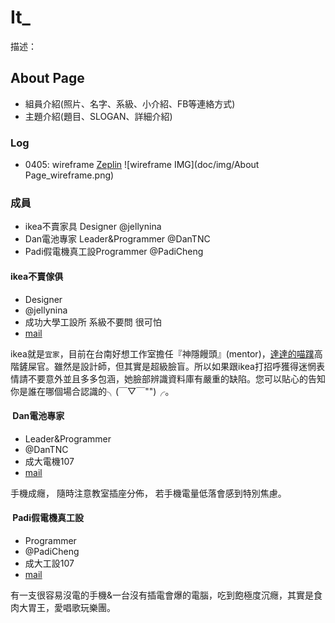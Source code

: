 # It_

描述：

## About Page

- 組員介紹(照片、名字、系級、小介紹、FB等連絡方式)
- 主題介紹(題目、SLOGAN、詳細介紹)

### Log
- 0405: wireframe [Zeplin](https://zpl.io/vjfQP)
![wireframe IMG](doc/img/About Page_wireframe.png)

### 成員

- ikea不賣家具 Designer @jellynina
- Dan電池專家 Leader&Programmer @DanTNC
- Padi假電機真工設Programmer @PadiCheng
#### ikea不賣傢俱

* Designer
* @jellynina
* 成功大學工設所 系級不要問 很可怕
* [mail](jellynina@gmail.com)

ikea就是`宜家`，目前在台南好想工作室擔任『神隱饅頭』(mentor)，[達達的喵蹼](https://www.facebook.com/kittenspaws/?pnref=lhc)高階鏟屎官。雖然是設計師，但其實是超級臉盲。所以如果跟ikea打招呼獲得迷惘表情請不要意外並且多多包涵，她臉部辨識資料庫有嚴重的缺陷。您可以貼心的告知你是誰在哪個場合認識的╮(￣▽￣"")╭。
####  Dan電池專家

* Leader&Programmer
* @DanTNC
* 成大電機107
* [mail](fad11204@yahoo.com.tw)

手機成癮， 隨時注意教室插座分佈， 若手機電量低落會感到特別焦慮。
####  Padi假電機真工設

* Programmer
* @PadiCheng
* 成大工設107
* [mail](padi850227@gmail.com)

有一支很容易沒電的手機&一台沒有插電會爆的電腦，吃到飽極度沉癮，其實是食肉大胃王，愛唱歌玩樂團。

